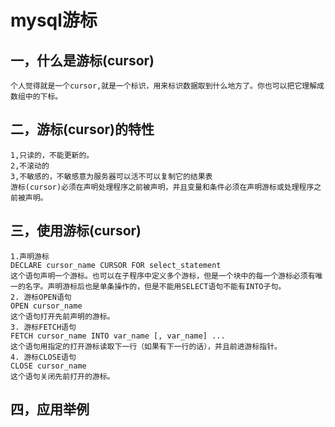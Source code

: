 # mysql游标

<!-- toc -->

## 一，什么是游标(cursor)
```
个人觉得就是一个cursor,就是一个标识，用来标识数据取到什么地方了。你也可以把它理解成数组中的下标。
```
## 二，游标(cursor)的特性
```
1,只读的，不能更新的。
2,不滚动的
3,不敏感的，不敏感意为服务器可以活不可以复制它的结果表
游标(cursor)必须在声明处理程序之前被声明，并且变量和条件必须在声明游标或处理程序之前被声明。
```
## 三，使用游标(cursor)
```
1.声明游标
DECLARE cursor_name CURSOR FOR select_statement
这个语句声明一个游标。也可以在子程序中定义多个游标，但是一个块中的每一个游标必须有唯一的名字。声明游标后也是单条操作的，但是不能用SELECT语句不能有INTO子句。
2. 游标OPEN语句
OPEN cursor_name
这个语句打开先前声明的游标。
3. 游标FETCH语句
FETCH cursor_name INTO var_name [, var_name] ...
这个语句用指定的打开游标读取下一行（如果有下一行的话），并且前进游标指针。
4. 游标CLOSE语句
CLOSE cursor_name
这个语句关闭先前打开的游标。
```
## 四，应用举例